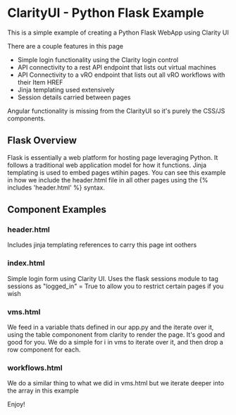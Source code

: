 <h1>ClarityUI - Python Flask Example</h1>

This is a simple example of creating a Python Flask WebApp using Clarity UI 

There are a couple features in this page
* Simple login functionality using the Clarity login control 
* API connectivity to a rest API endpoint that lists out virtual machines 
* API Connectivity to a vRO endpoint that lists out all vRO workflows with their Item HREF
* Jinja templating used extensively
* Session details carried between pages 

Angular functionality is missing from the ClarityUI so it's purely the CSS/JS components. 

<h2>Flask Overview</h2>
Flask is essentially a web platform for hosting page leveraging Python. It follows a traditional web application model for how it functions. Jinja templating is used to embed pages wtihin pages. You can see this example in how we include the header.html file in all other pages using the {% includes 'header.html' %} syntax. 

<h2>Component Examples</h2>

<h3>header.html</h3>
Includes jinja templating references to carry this page int oothers 

<h3>index.html</h3>
Simple login form using Clarity UI. Uses the flask sessions module to tag sessions as "logged_in" = True to allow you to restrict certain pages if you wish

<h3>vms.html</h3>
We feed in a variable thats defined in our app.py and the iterate over it, using the table compononent from clarity to render the page. It's good and good for you. We do a simple for i in vms to iterate over it, and then drop a row component for each. 

<h3>workflows.html</h3>
We do a similar thing to what we did in vms.html but we iterate deeper into the array in this example 

Enjoy! 
